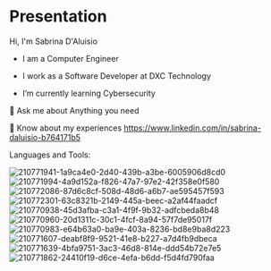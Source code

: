 # Presentation
Hi, I'm Sabrina D'Aluisio

- I am a Computer Engineer

- I work as a Software Developer at DXC Technology

- I’m currently learning Cybersecurity


💬 Ask me about Anything you need

📄 Know about my experiences https://www.linkedin.com/in/sabrina-daluisio-b764171b5



Languages and Tools:

![210771941-1a9ca4e0-2d40-439b-a3be-6005906d8cd0](https://user-images.githubusercontent.com/122020565/210775412-ca7f9e0a-5dbf-4a1a-b430-4db236acafb7.jpg)
![210771994-4a9d152a-f826-47a7-97e2-42f358e0f580](https://user-images.githubusercontent.com/122020565/210775414-c246a604-6264-42ec-9869-6822460d3e3d.jpg)
![210772086-87d6c8cf-508d-48d6-a6b7-ae595457f593](https://user-images.githubusercontent.com/122020565/210775420-05426e59-a09e-44bb-b7fb-c182d30c401f.jpg)
![210772301-63c8321b-2149-445a-beec-a2af44faadcf](https://user-images.githubusercontent.com/122020565/210775424-18a39f31-4c04-4ae2-8994-5981ac44b848.png)
![210770938-45d3afba-c3a1-4f9f-9b32-adfcbeda8b48](https://user-images.githubusercontent.com/122020565/210775426-00f64082-f0a3-4199-a135-dc27f178ec17.jpg)
![210770960-20d1311c-30c1-4fcf-8a94-57f7de95017f](https://user-images.githubusercontent.com/122020565/210775427-d905fd7c-c253-4571-ac0c-f79566d03b86.jpg)
![210770983-e64b63a0-ba9e-403a-8236-bd8e9ba8d223](https://user-images.githubusercontent.com/122020565/210775429-d4f9afbc-f593-4bea-b773-14b0fda5a4d5.jpg)
![210771607-deabf8f9-9521-41e8-b227-a7d4fb9dbeca](https://user-images.githubusercontent.com/122020565/210775436-8b35b305-2552-4bc5-8367-7ee5cbfd9fd5.jpg)
![210771639-4bfa9751-3ac3-46d8-814e-ddd54b72e7e5](https://user-images.githubusercontent.com/122020565/210775440-dc36b8c7-deca-459b-afb8-8c7369c97d29.jpg)
![210771862-24410f19-d6ce-4efa-b6dd-f5d4fd790faa](https://user-images.githubusercontent.com/122020565/210775451-d2ab1ce3-cd11-4228-ab88-8904e94ab623.jpg)
